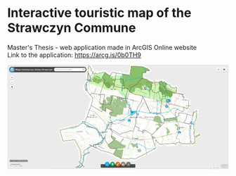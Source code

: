 # Interactive touristic map of the Strawczyn Commune

Master's Thesis - web application made in ArcGIS Online website \
Link to the application: https://arcg.is/0b0TH9

![img.png](img/Interactive_touristic_map.png)
